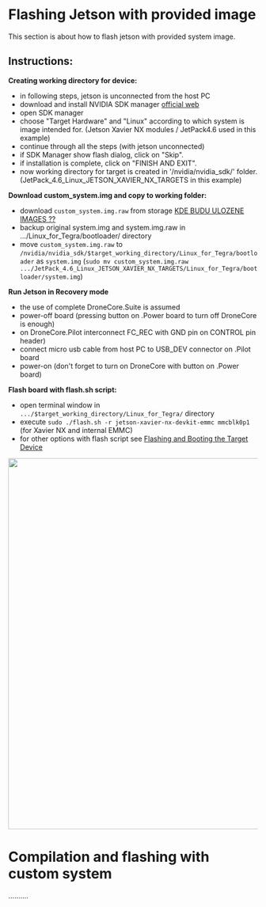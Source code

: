 # Flashing Jetson with provided image
This section is about how to flash jetson with provided system image. 

## Instructions:
**Creating working directory for device:**
  - in following steps, jetson is unconnected from the host PC
  - download and install NVIDIA SDK manager [official web](https://developer.nvidia.com/nvidia-sdk-manager) 
  - open SDK manager 
  - choose "Target Hardware" and "Linux" according to which system is image intended for. (Jetson Xavier NX modules / JetPack4.6 used in this example)
  - continue through all the steps (with jetson unconnected) 
  - if SDK Manager show flash dialog, click on "Skip".
  - if installation is complete, click on "FINISH AND EXIT".
  - now working directory for target is created in '/nvidia/nvidia_sdk/' folder. 
 (JetPack_4.6_Linux_JETSON_XAVIER_NX_TARGETS in this example)

**Download custom_system.img and copy to working folder:**
  - download `custom_system.img.raw` from storage [KDE BUDU ULOZENE IMAGES ??](link)
  - backup original system.img and system.img.raw in .../Linux_for_Tegra/bootloader/ directory
  - move `custom_system.img.raw` to `/nvidia/nvidia_sdk/$target_working_directory/Linux_for_Tegra/bootloader` as `system.img`
(`sudo mv custom_system.img.raw .../JetPack_4.6_Linux_JETSON_XAVIER_NX_TARGETS/Linux_for_Tegra/bootloader/system.img`)

**Run Jetson in Recovery mode**
  - the use of complete DroneCore.Suite is assumed
  - power-off board (pressing button on .Power board to turn off DroneCore is enough)
  - on DroneCore.Pilot interconnect FC_REC with GND pin on CONTROL pin header)
  - connect micro usb cable from host PC to USB_DEV connector on .Pilot board
  - power-on (don't forget to turn on DroneCore with button on .Power board)

**Flash board with flash.sh script:**
  - open terminal window in `.../$target_working_directory/Linux_for_Tegra/` directory
  - execute `sudo ./flash.sh -r jetson-xavier-nx-devkit-emmc mmcblk0p1` (for Xavier NX and internal EMMC)
  - for other options with flash script see [Flashing and Booting the Target Device](https://docs.nvidia.com/jetson/l4t/index.html#page/Tegra%20Linux%20Driver%20Package%20Development%20Guide/flashing.html)
<img src=""  width="750">  


# Compilation and flashing with custom system
..........
